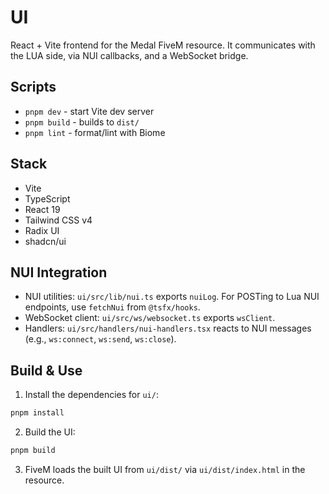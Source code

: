 # UI

React + Vite frontend for the Medal FiveM resource.
It communicates with the LUA side, via NUI callbacks, and a WebSocket bridge.

## Scripts

- `pnpm dev` - start Vite dev server
- `pnpm build` - builds to `dist/`
- `pnpm lint` - format/lint with Biome

## Stack

- Vite
- TypeScript
- React 19
- Tailwind CSS v4
- Radix UI
- shadcn/ui

## NUI Integration

- NUI utilities: `ui/src/lib/nui.ts` exports `nuiLog`. For POSTing to Lua NUI endpoints, use `fetchNui` from `@tsfx/hooks`.
- WebSocket client: `ui/src/ws/websocket.ts` exports `wsClient`.
- Handlers: `ui/src/handlers/nui-handlers.tsx` reacts to NUI messages (e.g., `ws:connect`, `ws:send`, `ws:close`).

## Build & Use

1) Install the dependencies for `ui/`:

```bash
pnpm install
```

2) Build the UI:

```bash
pnpm build
```

3) FiveM loads the built UI from `ui/dist/` via `ui/dist/index.html` in the resource.
